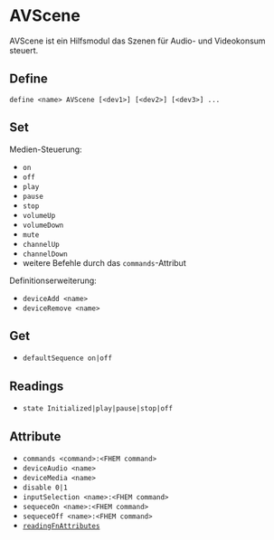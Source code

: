 # AVScene
  AVScene ist ein Hilfsmodul das Szenen für Audio- und Videokonsum steuert.
  
## Define
  `define <name> AVScene [<dev1>] [<dev2>] [<dev3>] ...`  

## Set
Medien-Steuerung:
 * `on`
 * `off`
 * `play`
 * `pause`
 * `stop`
 * `volumeUp`
 * `volumeDown`
 * `mute`
 * `channelUp`
 * `channelDown`
 * weitere Befehle durch das `commands`-Attribut

 Definitionserweiterung:
 * `deviceAdd <name>`
 * `deviceRemove <name>`

## Get
 * `defaultSequence on|off`

## Readings
* `state Initialized|play|pause|stop|off`

## Attribute
 * `commands <command>:<FHEM command>`
 * `deviceAudio <name>`
 * `deviceMedia <name>`
 * `disable 0|1`
 * `inputSelection <name>:<FHEM command>`
 * `sequeceOn <name>:<FHEM command>`
 * `sequeceOff <name>:<FHEM command>`
 * [`readingFnAttributes`](#readingFnAttributes)